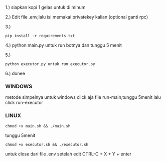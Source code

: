 1.) siapkan kopi 1 gelas untuk di minum

2.) Edit file .env,lalu isi memakai privatekey kalian (optional ganti rpc)

3.) 
```
pip install -r requirements.txt
```

4.) python main.py untuk run botnya dan tunggu 5 menit

5.) 
```
python executor.py untuk run executor.py
```

6.) donee
### WINDOWS

metode simpelnya untuk windows click aja file run-main,tunggu 5menit lalu click run-executor

### LINUX
```
chmod +x main.sh && ./main.sh
```
tunggu 5menit
```
chmod +x executor.sh && ./executor.sh
```
untuk close dari file .env setelah edit CTRL-C + X + Y + enter
